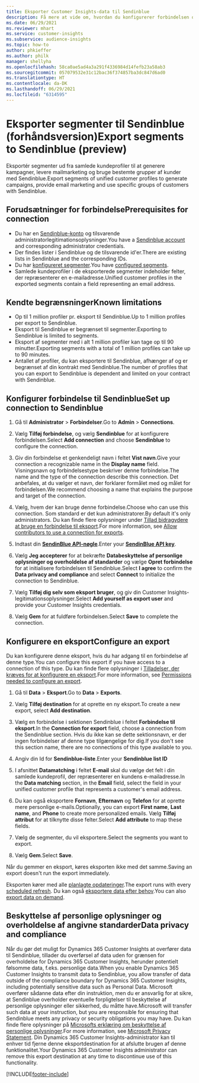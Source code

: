 ```yaml
---
title: Eksporter Customer Insights-data til Sendinblue
description: Få mere at vide om, hvordan du konfigurerer forbindelsen og eksporterer til Sendinblue.
ms.date: 06/29/2021
ms.reviewer: mhart
ms.service: customer-insights
ms.subservice: audience-insights
ms.topic: how-to
author: phkieffer
ms.author: philk
manager: shellyha
ms.openlocfilehash: 58ca0ae5ad4a3a291f4336984d14fefb23a58ab3
ms.sourcegitcommit: 057079532e31c12bac36f374857ba3dc847d6ad0
ms.translationtype: HT
ms.contentlocale: da-DK
ms.lasthandoff: 06/29/2021
ms.locfileid: "6314595"
---
```

# <a name="export-segments-to-sendinblue-preview"></a><span data-ttu-id="0fe81-103">Eksporter segmenter til Sendinblue (forhåndsversion)</span><span class="sxs-lookup"><span data-stu-id="0fe81-103">Export segments to Sendinblue (preview)</span></span>

<span data-ttu-id="0fe81-104">Eksportér segmenter ud fra samlede kundeprofiler til at generere kampagner, levere mailmarketing og bruge bestemte grupper af kunder med Sendinblue.</span><span class="sxs-lookup"><span data-stu-id="0fe81-104">Export segments of unified customer profiles to generate campaigns, provide email marketing and use specific groups of customers with Sendinblue.</span></span>

## <a name="prerequisites-for-connection"></a><span data-ttu-id="0fe81-105">Forudsætninger for forbindelse</span><span class="sxs-lookup"><span data-stu-id="0fe81-105">Prerequisites for connection</span></span>

-   <span data-ttu-id="0fe81-106">Du har en [Sendinblue-konto](https://www.sendinblue.com/) og tilsvarende administratorlegitimationsoplysninger.</span><span class="sxs-lookup"><span data-stu-id="0fe81-106">You have a [Sendinblue account](https://www.sendinblue.com/) and corresponding administrator credentials.</span></span>
-   <span data-ttu-id="0fe81-107">Der findes lister i Sendinblue og de tilsvarende id'er.</span><span class="sxs-lookup"><span data-stu-id="0fe81-107">There are existing lists in Sendinblue and the corresponding IDs.</span></span>
-   <span data-ttu-id="0fe81-108">Du har [konfigureret segmenter](segments.md).</span><span class="sxs-lookup"><span data-stu-id="0fe81-108">You have [configured segments](segments.md).</span></span>
-   <span data-ttu-id="0fe81-109">Samlede kundeprofiler i de eksporterede segmenter indeholder felter, der repræsenterer en e-mailadresse.</span><span class="sxs-lookup"><span data-stu-id="0fe81-109">Unified customer profiles in the exported segments contain a field representing an email address.</span></span>

## <a name="known-limitations"></a><span data-ttu-id="0fe81-110">Kendte begrænsninger</span><span class="sxs-lookup"><span data-stu-id="0fe81-110">Known limitations</span></span>

- <span data-ttu-id="0fe81-111">Op til 1 million profiler pr. eksport til Sendinblue.</span><span class="sxs-lookup"><span data-stu-id="0fe81-111">Up to 1 million profiles per export to Sendinblue.</span></span>
- <span data-ttu-id="0fe81-112">Eksport til Sendinblue er begrænset til segmenter.</span><span class="sxs-lookup"><span data-stu-id="0fe81-112">Exporting to Sendinblue is limited to segments.</span></span>
- <span data-ttu-id="0fe81-113">Eksport af segmenter med i alt 1 million profiler kan tage op til 90 minutter.</span><span class="sxs-lookup"><span data-stu-id="0fe81-113">Exporting segments with a total of 1 million profiles can take up to 90 minutes.</span></span> 
- <span data-ttu-id="0fe81-114">Antallet af profiler, du kan eksportere til Sendinblue, afhænger af og er begrænset af din kontrakt med Sendinblue.</span><span class="sxs-lookup"><span data-stu-id="0fe81-114">The number of profiles that you can export to Sendinblue is dependent and limited on your contract with Sendinblue.</span></span>

## <a name="set-up-connection-to-sendinblue"></a><span data-ttu-id="0fe81-115">Konfigurer forbindelse til Sendinblue</span><span class="sxs-lookup"><span data-stu-id="0fe81-115">Set up connection to Sendinblue</span></span>

1. <span data-ttu-id="0fe81-116">Gå til **Administrator** > **Forbindelser**.</span><span class="sxs-lookup"><span data-stu-id="0fe81-116">Go to **Admin** > **Connections**.</span></span>

1. <span data-ttu-id="0fe81-117">Vælg **Tilføj forbindelse**, og vælg **Sendinblue** for at konfigurere forbindelsen.</span><span class="sxs-lookup"><span data-stu-id="0fe81-117">Select **Add connection** and choose **Sendinblue** to configure the connection.</span></span>

1. <span data-ttu-id="0fe81-118">Giv din forbindelse et genkendeligt navn i feltet **Vist navn**.</span><span class="sxs-lookup"><span data-stu-id="0fe81-118">Give your connection a recognizable name in the **Display name** field.</span></span> <span data-ttu-id="0fe81-119">Visningsnavn og forbindelsestype beskriver denne forbindelse.</span><span class="sxs-lookup"><span data-stu-id="0fe81-119">The name and the type of the connection describe this connection.</span></span> <span data-ttu-id="0fe81-120">Det anbefales, at du vælger et navn, der forklarer formålet med og målet for forbindelsen.</span><span class="sxs-lookup"><span data-stu-id="0fe81-120">We recommend choosing a name that explains the purpose and target of the connection.</span></span>

1. <span data-ttu-id="0fe81-121">Vælg, hvem der kan bruge denne forbindelse.</span><span class="sxs-lookup"><span data-stu-id="0fe81-121">Choose who can use this connection.</span></span> <span data-ttu-id="0fe81-122">Som standard er det kun administratorer.</span><span class="sxs-lookup"><span data-stu-id="0fe81-122">By default it's only administrators.</span></span> <span data-ttu-id="0fe81-123">Du kan finde flere oplysninger under [Tillad bidragydere at bruge en forbindelse til eksport](connections.md#allow-contributors-to-use-a-connection-for-exports).</span><span class="sxs-lookup"><span data-stu-id="0fe81-123">For more information, see [Allow contributors to use a connection for exports](connections.md#allow-contributors-to-use-a-connection-for-exports).</span></span>

1. <span data-ttu-id="0fe81-124">Indtast din **[SendinBlue API-nøgle](https://developers.sendinblue.com/docs/getting-started#:~:text=Get%20your%20API%20key&text=You%20can%20create%20one%20from,your%20settings%20This%20API%20key)**.</span><span class="sxs-lookup"><span data-stu-id="0fe81-124">Enter your **[SendinBlue API key](https://developers.sendinblue.com/docs/getting-started#:~:text=Get%20your%20API%20key&text=You%20can%20create%20one%20from,your%20settings%20This%20API%20key)**.</span></span>

1. <span data-ttu-id="0fe81-125">Vælg **Jeg accepterer** for at bekræfte **Databeskyttelse af personlige oplysninger og overholdelse af standarder** og vælge **Opret forbindelse** for at initialisere forbindelsen til Sendinblue.</span><span class="sxs-lookup"><span data-stu-id="0fe81-125">Select **I agree** to confirm the **Data privacy and compliance** and select **Connect** to initialize the connection to Sendinblue.</span></span>

1. <span data-ttu-id="0fe81-126">Vælg **Tilføj dig selv som eksport bruger**, og giv din Customer Insights-legitimationsoplysninger.</span><span class="sxs-lookup"><span data-stu-id="0fe81-126">Select **Add yourself as export user** and provide your Customer Insights credentials.</span></span>

1. <span data-ttu-id="0fe81-127">Vælg **Gem** for at fuldføre forbindelsen.</span><span class="sxs-lookup"><span data-stu-id="0fe81-127">Select **Save** to complete the connection.</span></span>

## <a name="configure-an-export"></a><span data-ttu-id="0fe81-128">Konfigurere en eksport</span><span class="sxs-lookup"><span data-stu-id="0fe81-128">Configure an export</span></span>

<span data-ttu-id="0fe81-129">Du kan konfigurere denne eksport, hvis du har adgang til en forbindelse af denne type.</span><span class="sxs-lookup"><span data-stu-id="0fe81-129">You can configure this export if you have access to a connection of this type.</span></span> <span data-ttu-id="0fe81-130">Du kan finde flere oplysninger i [Tilladelser, der kræves for at konfigurere en eksport](export-destinations.md#set-up-a-new-export).</span><span class="sxs-lookup"><span data-stu-id="0fe81-130">For more information, see [Permissions needed to configure an export](export-destinations.md#set-up-a-new-export).</span></span>

1. <span data-ttu-id="0fe81-131">Gå til **Data** > **Eksport**.</span><span class="sxs-lookup"><span data-stu-id="0fe81-131">Go to **Data** > **Exports**.</span></span>

1. <span data-ttu-id="0fe81-132">Vælg **Tilføj destination** for at oprette en ny eksport.</span><span class="sxs-lookup"><span data-stu-id="0fe81-132">To create a new export, select **Add destination**.</span></span>

1. <span data-ttu-id="0fe81-133">Vælg en forbindelse i sektionen Sendinblue i feltet **Forbindelse til eksport**.</span><span class="sxs-lookup"><span data-stu-id="0fe81-133">In the **Connection for export** field, choose a connection from the Sendinblue section.</span></span> <span data-ttu-id="0fe81-134">Hvis du ikke kan se dette sektionsnavn, er der ingen forbindelser af denne type tilgængelige for dig.</span><span class="sxs-lookup"><span data-stu-id="0fe81-134">If you don't see this section name, there are no connections of this type available to you.</span></span>

1. <span data-ttu-id="0fe81-135">Angiv din Id for **Sendinblue-liste**.</span><span class="sxs-lookup"><span data-stu-id="0fe81-135">Enter your **Sendinblue list ID**</span></span> 

1. <span data-ttu-id="0fe81-136">I afsnittet **Datamatching** i feltet **E-mail** skal du vælge det felt i din samlede kundeprofil, der repræsenterer en kundens e-mailadresse.</span><span class="sxs-lookup"><span data-stu-id="0fe81-136">In the **Data matching** section, in the **Email** field, select the field in your unified customer profile that represents a customer's email address.</span></span> 

1. <span data-ttu-id="0fe81-137">Du kan også eksportere **Fornavn**, **Efternavn** og **Telefon** for at oprette mere personlige e-mails.</span><span class="sxs-lookup"><span data-stu-id="0fe81-137">Optionally, you can export **First name**, **Last name**, and **Phone**  to create more personalized emails.</span></span> <span data-ttu-id="0fe81-138">Vælg **Tilføj attribut** for at tilknytte disse felter.</span><span class="sxs-lookup"><span data-stu-id="0fe81-138">Select **Add attribute** to map these fields.</span></span>

1. <span data-ttu-id="0fe81-139">Vælg de segmenter, du vil eksportere.</span><span class="sxs-lookup"><span data-stu-id="0fe81-139">Select the segments you want to export.</span></span> 

1. <span data-ttu-id="0fe81-140">Vælg **Gem**.</span><span class="sxs-lookup"><span data-stu-id="0fe81-140">Select **Save**.</span></span>

<span data-ttu-id="0fe81-141">Når du gemmer en eksport, køres eksporten ikke med det samme.</span><span class="sxs-lookup"><span data-stu-id="0fe81-141">Saving an export doesn't run the export immediately.</span></span>

<span data-ttu-id="0fe81-142">Eksporten kører med alle [planlagte opdateringer](system.md#schedule-tab).</span><span class="sxs-lookup"><span data-stu-id="0fe81-142">The export runs with every [scheduled refresh](system.md#schedule-tab).</span></span> <span data-ttu-id="0fe81-143">Du kan også [eksportere data efter behov](export-destinations.md#run-exports-on-demand).</span><span class="sxs-lookup"><span data-stu-id="0fe81-143">You can also [export data on demand](export-destinations.md#run-exports-on-demand).</span></span> 


## <a name="data-privacy-and-compliance"></a><span data-ttu-id="0fe81-144">Beskyttelse af personlige oplysninger og overholdelse af angivne standarder</span><span class="sxs-lookup"><span data-stu-id="0fe81-144">Data privacy and compliance</span></span>

<span data-ttu-id="0fe81-145">Når du gør det muligt for Dynamics 365 Customer Insights at overfører data til Sendinblue, tillader du overførsel af data uden for grænsen for overholdelse for Dynamics 365 Customer Insights, herunder potentielt følsomme data, f.eks. personlige data.</span><span class="sxs-lookup"><span data-stu-id="0fe81-145">When you enable Dynamics 365 Customer Insights to transmit data to Sendinblue, you allow transfer of data outside of the compliance boundary for Dynamics 365 Customer Insights, including potentially sensitive data such as Personal Data.</span></span> <span data-ttu-id="0fe81-146">Microsoft overfører sådanne data efter din instruktion, men du er ansvarlig for at sikre, at Sendinblue overholder eventuelle forpligtelser til beskyttelse af personlige oplysninger eller sikkerhed, du måtte have.</span><span class="sxs-lookup"><span data-stu-id="0fe81-146">Microsoft will transfer such data at your instruction, but you are responsible for ensuring that Sendinblue meets any privacy or security obligations you may have.</span></span> <span data-ttu-id="0fe81-147">Du kan finde flere oplysninger på [Microsofts erklæring om beskyttelse af personlige oplysninger](https://go.microsoft.com/fwlink/?linkid=396732).</span><span class="sxs-lookup"><span data-stu-id="0fe81-147">For more information, see [Microsoft Privacy Statement](https://go.microsoft.com/fwlink/?linkid=396732).</span></span>
<span data-ttu-id="0fe81-148">Din Dynamics 365 Customer Insights-administrator kan til enhver tid fjerne denne eksportdestination for at afslutte brugen af denne funktionalitet.</span><span class="sxs-lookup"><span data-stu-id="0fe81-148">Your Dynamics 365 Customer Insights administrator can remove this export destination at any time to discontinue use of this functionality.</span></span>


[!INCLUDE[footer-include](../includes/footer-banner.md)]
